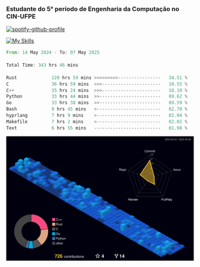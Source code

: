 
### Estudante do 5° período de Engenharia da Computação no CIN-UFPE

[![spotify-github-profile](https://spotify-github-profile.kittinanx.com/api/view?uid=21nggge2ld354asa4l3xoze2q&cover_image=true&theme=novatorem&show_offline=false&background_color=000000&interchange=true&bar_color=53b14f&bar_color_cover=true)](https://github.com/kittinan/spotify-github-profile)


[![My Skills](https://skillicons.dev/icons?i=c,cpp,rust,py,java,neovim&theme=dark)](https://skillicons.dev)

<!--START_SECTION:waka-->

```rust
From: 14 May 2024 - To: 07 May 2025

Total Time: 343 hrs 46 mins

Rust             120 hrs 59 mins >>>>>>>>>----------------   34.51 %
C                36 hrs 59 mins  >>>----------------------   10.55 %
C++              35 hrs 24 mins  >>>----------------------   10.10 %
Python           33 hrs 44 mins  >>-----------------------   09.62 %
Go               33 hrs 38 mins  >>-----------------------   09.59 %
Bash             9 hrs 45 mins   >------------------------   02.78 %
hyprlang         7 hrs 9 mins    >------------------------   02.04 %
Makefile         7 hrs 2 mins    >------------------------   02.01 %
Text             6 hrs 55 mins   -------------------------   01.98 %
```

<!--END_SECTION:waka-->

![](./profile-3d-contrib/profile-night-view.svg)
